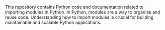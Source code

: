 This repository contains Python code and documentation related to importing modules in Python. In Python, modules are a way to organize and reuse code. Understanding how to import modules is crucial for building maintainable and scalable Python applications.
